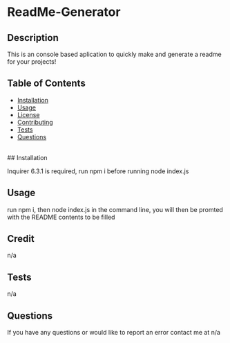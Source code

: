 # ReadMe-Generator &nbsp;

## Description
This is an console based aplication to quickly make and generate a readme for your projects! &nbsp;
<br>
## Table of Contents

- [Installation](#installation)
- [Usage](#usage)
- [License](#license)
- [Contributing](#contributing)
- [Tests](#tests)
- [Questions](#questions)
<br>
## Installation

Inquirer 6.3.1 is required, run npm i before running node index.js &nbsp;
<br>
## Usage
run npm i, then node index.js in the command line, you will then be promted with the README contents to be filled &nbsp;
<br>
## Credit
n/a &nbsp;
<br>



## Tests
n/a
<br>
## Questions
If you have any questions or would like to report an error contact me at n/a &nbsp;

